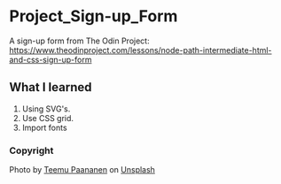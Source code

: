 # Project_Sign-up_Form
A sign-up form from The Odin Project: https://www.theodinproject.com/lessons/node-path-intermediate-html-and-css-sign-up-form

## What I learned
1. Using SVG's.
2. Use CSS grid.
3. Import fonts

### Copyright
Photo by <a href="https://unsplash.com/@xteemu?utm_source=unsplash&utm_medium=referral&utm_content=creditCopyText">Teemu Paananen</a> on <a href="https://unsplash.com/photos/OOE4xAnBhKo?utm_source=unsplash&utm_medium=referral&utm_content=creditCopyText">Unsplash</a>
  